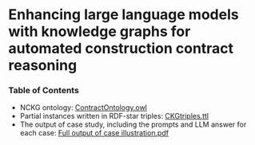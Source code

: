 # Enhancing large language models with knowledge graphs for automated construction contract reasoning
### Table of Contents
* NCKG ontology:
  [ContractOntology.owl](https://github.com/CamilleZ99/ContractKG/blob/main/ContractOntology.owl)
* Partial instances written in RDF-star triples:
  [CKGtriples.ttl](https://github.com/CamilleZ99/ContractKG/blob/main/CKGtriples.ttl)
* The output of case study, including the prompts and LLM answer for each case:
  [Full output of case illustration.pdf](https://github.com/CamilleZ99/ContractKG/blob/30da985a574f4c26368b9528e1a11bcdb483ea9c/Full%20output%20of%20case%20illustration.pdf)


